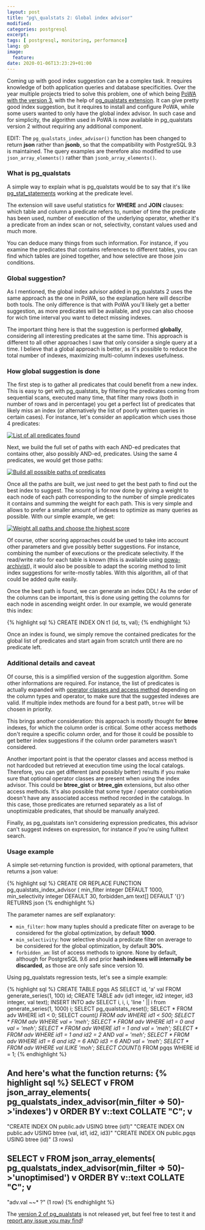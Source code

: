```yaml
---
layout: post
title: "pg\_qualstats 2: Global index advisor"
modified:
categories: postgresql
excerpt:
tags: [ postgresql, monitoring, performance]
lang: gb
image:
  feature:
date: 2020-01-06T13:23:29+01:00
---
```


Coming up with good index suggestion can be a complex task.  It requires
knowledge of both application queries and database specificities.  Over the
year multiple projects tried to solve this problem, one of which being [PoWA
with the version 3](https://powa.readthedocs.io/), with the help of
[pg_qualstats
extension](https://powa.readthedocs.io/en/latest/components/stats_extensions/pg_qualstats.html).
It can give pretty good index suggestion, but it requires to install and
configure PoWA, while some users wanted to only have the global index advisor.
In such case and for simplicity, the algorithm used in PoWA is now available in
pg\_qualstats version 2 without requiring any additional component.

EDIT: The `pg_qualstats_index_advisor()` function has been changed to return
**json** rather than **jsonb**, so that the compatibility with PostgreSQL 9.3
is maintained.  The query examples are therefore also modified to use
`json_array_elements()` rather than `jsonb_array_elements()`.

### What is pg\_qualstats

A simple way to explain what is pg\_qualstats would be to say that it's like
[pg_stat_statements](https://www.postgresql.org/docs/current/pgstatstatements.html)
working at the predicate level.

The extension will save useful statistics for **WHERE** and **JOIN** clauses:
which table and column a predicate refers to, number of time the predicate has
been used, number of execution of the underlying operator, whether it's a
predicate from an index scan or not, selectivity, constant values used and much
more.

You can deduce many things from such information.  For instance, if you examine
the predicates that contains references to different tables, you can find which
tables are joined together, and how selective are those join conditions.

### Global suggestion?

As I mentioned, the global index advisor added in pg\_qualstats 2 uses the same
approach as the one in PoWA, so the explanation here will describe both tools.
The only difference is that with PoWA you'll likely get a better suggestion, as
more predicates will be available, and you can also choose for wich time
interval you want to detect missing indexes.

The important thing here is that the suggestion is performed **globally**,
considering all interesting predicates at the same time.  This approach is
different to all other approaches I saw that only consider a single query at a
time.  I believe that a global approach is better, as it's possible to reduce
the total number of indexes, maximizing multi-column indexes usefulness.

### How global suggestion is done

The first step is to gather all predicates that could benefit from a new index.
This is easy to get with pg\_qualstats, by filtering the predicates coming from
sequential scans, executed many time, that filter many rows (both in number of
rows and in percentage) you get a perfect list of predicates that likely miss
an index (or alternatively the list of poorly written queries in certain
cases).  For instance, let's consider an application which uses those 4
predicates:

[![List of all predicates
found](/images/global_advisor_1_quals.png)](/images/global_advisor_1_quals.png)


Next, we build the full set of paths with each AND-ed predicates that contains
other, also possibly AND-ed, predicates.  Using the same 4 predicates, we would
get those paths:

[![Build all possible paths of
predicates](/images/global_advisor_2_graphs.png)](/images/global_advisor_2_graphs.png)


Once all the paths are built, we just need to get the best path to find out the
best index to suggest.  The scoring is for now done by giving a weight to each
node of each path corresponding to the number of simple predicates it contains
and summing the weight for each path.  This is very simple and allows to prefer
a smaller amount of indexes to optimize as many queries as possible.  With our
simple example, we get:

[![Weight all paths and choose the highest
score](/images/global_advisor_3_weighted.png)](/images/global_advisor_3_weighted.png)


Of course, other scoring approaches could be used to take into account other
parameters and give possibly better suggestions.  For instance, combining the
number of executions or the predicate selectivity.  If the read/write ratio for
each table is known (this is available using
[powa-archivist](https://github.com/powa-team/powa-archivist)), it would also
be possible to adapt the scoring method to limit index suggestions for
write-mostly tables.  With this algorithm, all of that could be added quite
easily.

Once the best path is found, we can generate an index DDL!  As the order of the
columns can be important, this is done using getting the columns for each node
in ascending weight order.  In our example, we would generate this index:

{% highlight sql %}
CREATE INDEX ON t1 (id, ts, val);
{% endhighlight %}

Once an index is found, we simply remove the contained predicates for the
global list of predicates and start again from scratch until there are no
predicate left.

### Additional details and caveat

Of course, this is a simplified version of the suggestion algorithm.  Some
other informations are required.  For instance, the list of predicates is
actually expanded with [operator classes and access
method](https://www.postgresql.org/docs/current/indexes-opclass.html) depending
on the column types and operator, to make sure that the suggested indexes are
valid.  If multiple index methods are found for a best path, `btree` will be
chosen in priority.

This brings another consideration: this approach is mostly thought for
**btree** indexes, for which the column order is critical.  Some other access
methods don't require a specific column order, and for those it could be
possible to get better index suggestions if the column order parameters wasn't
considered.

Another important point is that the operator classes and access method is not
hardcoded but retrieved at execution time using the local catalogs.  Therefore,
you can get different (and possibly better) results if you make sure that
optional operator classes are present when using the index advisor.  This could
be **btree_gist** or **btree_gin** extensions, but also other access methods.
It's also possible that some type / operator combination doesn't have any
associated access method recorded in the catalogs.  In this case, those
predicates are returned separately as a list of unoptimizable predicates, that
should be manually analyzed.

Finally, as pg\_qualstats isn't considering expression predicates, this advisor
can't suggest indexes on expression, for instance if you're using fulltext
search.

### Usage example

A simple set-returning function is provided, with optional parameters, that
returns a json value:

{% highlight sql %}
CREATE OR REPLACE FUNCTION pg_qualstats_index_advisor (
    min_filter integer DEFAULT 1000,
    min_selectivity integer DEFAULT 30,
    forbidden_am text[] DEFAULT '{}')
    RETURNS json
{% endhighlight %}

The parameter names are self explanatory:

  * `min_filter`: how many tuples should a predicate filter on average to be
    considered for the global optimization, by default **1000**.
  * `min_selectivity`: how selective should a predicate filter on average to be
    considered for the global optimization, by default **30%**.
  * `forbidden_am`: list of access methods to ignore.  None by default,
    although for PostgreSQL 9.6 and prior **hash indexes will internally be
    discarded**, as those are only safe since version 10.

Using pg\_qualstats regression tests, let's see a simple example:

{% highlight sql %}
CREATE TABLE pgqs AS SELECT id, 'a' val FROM generate_series(1, 100) id;
CREATE TABLE adv (id1 integer, id2 integer, id3 integer, val text);
INSERT INTO adv SELECT i, i, i, 'line ' || i from generate_series(1, 1000) i;
SELECT pg_qualstats_reset();
SELECT * FROM adv WHERE id1 < 0;
SELECT count(*) FROM adv WHERE id1 < 500;
SELECT * FROM adv WHERE val = 'meh';
SELECT * FROM adv WHERE id1 = 0 and val = 'meh';
SELECT * FROM adv WHERE id1 = 1 and val = 'meh';
SELECT * FROM adv WHERE id1 = 1 and id2 = 2 AND val = 'meh';
SELECT * FROM adv WHERE id1 = 6 and id2 = 6 AND id3 = 6 AND val = 'meh';
SELECT * FROM adv WHERE val ILIKE 'moh';
SELECT COUNT(*) FROM pgqs WHERE id = 1;
{% endhighlight %}

And here's what the function returns:
{% highlight sql %}
SELECT v
  FROM json_array_elements(
    pg_qualstats_index_advisor(min_filter => 50)->'indexes') v
  ORDER BY v::text COLLATE "C";
                               v
---------------------------------------------------------------
 "CREATE INDEX ON public.adv USING btree (id1)"
 "CREATE INDEX ON public.adv USING btree (val, id1, id2, id3)"
 "CREATE INDEX ON public.pgqs USING btree (id)"
(3 rows)

SELECT v
  FROM json_array_elements(
    pg_qualstats_index_advisor(min_filter => 50)->'unoptimised') v
  ORDER BY v::text COLLATE "C";
        v
-----------------
 "adv.val ~~* ?"
(1 row)
{% endhighlight %}

The [version 2 of pg_qualstats](https://github.com/powa-team/pg_qualstats/) is
not released yet, but feel free to test it and [report any issue you may
find](https://github.com/powa-team/pg_qualstats/issues)!

